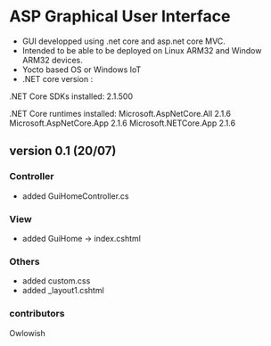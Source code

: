 # ASP Graphical User Interface 

* GUI developped using .net core and asp.net core MVC. 
* Intended to be able to be deployed on Linux ARM32 and Window ARM32 devices.
* Yocto based OS or Windows IoT
* .NET core version :

.NET Core SDKs installed:
  2.1.500 

.NET Core runtimes installed:
  Microsoft.AspNetCore.All 2.1.6 
  Microsoft.AspNetCore.App 2.1.6
  Microsoft.NETCore.App 2.1.6 

## version 0.1 (20/07)

### Controller

 * added GuiHomeController.cs
 
### View

* added GuiHome -> index.cshtml

### Others

* added custom.css
* added _layout1.cshtml


### contributors

Owlowish
